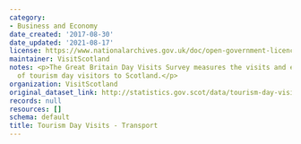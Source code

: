 ```yaml
---
category:
- Business and Economy
date_created: '2017-08-30'
date_updated: '2021-08-17'
license: https://www.nationalarchives.gov.uk/doc/open-government-licence/version/3/
maintainer: VisitScotland
notes: <p>The Great Britain Day Visits Survey measures the visits and expenditure
  of tourism day visitors to Scotland.</p>
organization: VisitScotland
original_dataset_link: http://statistics.gov.scot/data/tourism-day-visits---transport
records: null
resources: []
schema: default
title: Tourism Day Visits - Transport
---
```

